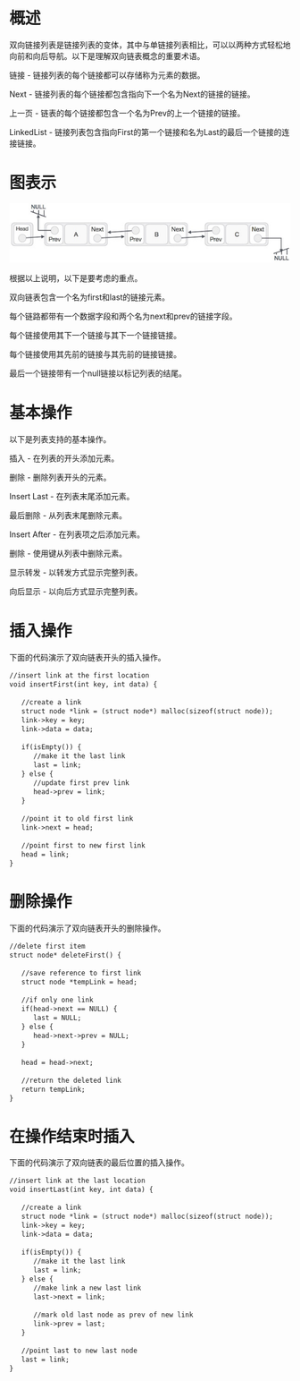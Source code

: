 # 概述
双向链接列表是链接列表的变体，其中与单链接列表相比，可以以两种方式轻松地向前和向后导航。以下是理解双向链表概念的重要术语。

链接 - 链接列表的每个链接都可以存储称为元素的数据。

Next - 链接列表的每个链接都包含指向下一个名为Next的链接的链接。

上一页 - 链表的每个链接都包含一个名为Prev的上一个链接的链接。

LinkedList - 链接列表包含指向First的第一个链接和名为Last的最后一个链接的连接链接。

# 图表示
![](./images/doubly_linked_list.jpg)

根据以上说明，以下是要考虑的重点。

双向链表包含一个名为first和last的链接元素。

每个链路都带有一个数据字段和两个名为next和prev的链接字段。

每个链接使用其下一个链接与其下一个链接链接。

每个链接使用其先前的链接与其先前的链接链接。

最后一个链接带有一个null链接以标记列表的结尾。

# 基本操作
以下是列表支持的基本操作。

插入 - 在列表的开头添加元素。

删除 - 删除列表开头的元素。

Insert Last - 在列表末尾添加元素。

最后删除 - 从列表末尾删除元素。

Insert After - 在列表项之后添加元素。

删除 - 使用键从列表中删除元素。

显示转发 - 以转发方式显示完整列表。

向后显示 - 以向后方式显示完整列表。

# 插入操作
下面的代码演示了双向链表开头的插入操作。

```
//insert link at the first location
void insertFirst(int key, int data) {

   //create a link
   struct node *link = (struct node*) malloc(sizeof(struct node));
   link->key = key;
   link->data = data;
	
   if(isEmpty()) {
      //make it the last link
      last = link;
   } else {
      //update first prev link
      head->prev = link;
   }

   //point it to old first link
   link->next = head;
	
   //point first to new first link
   head = link;
}

```

# 删除操作
下面的代码演示了双向链表开头的删除操作。

```
//delete first item
struct node* deleteFirst() {

   //save reference to first link
   struct node *tempLink = head;
	
   //if only one link
   if(head->next == NULL) {
      last = NULL;
   } else {
      head->next->prev = NULL;
   }
	
   head = head->next;
	
   //return the deleted link
   return tempLink;
}

```

# 在操作结束时插入
下面的代码演示了双向链表的最后位置的插入操作。

```
//insert link at the last location
void insertLast(int key, int data) {

   //create a link
   struct node *link = (struct node*) malloc(sizeof(struct node));
   link->key = key;
   link->data = data;
	
   if(isEmpty()) {
      //make it the last link
      last = link;
   } else {
      //make link a new last link
      last->next = link;     
      
      //mark old last node as prev of new link
      link->prev = last;
   }

   //point last to new last node
   last = link;
}

```